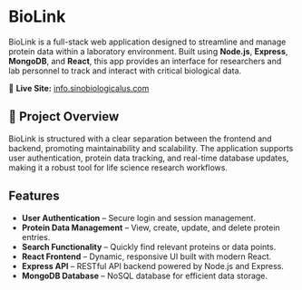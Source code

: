 # BioLink

BioLink is a full-stack web application designed to streamline and manage protein data within a laboratory environment. Built using **Node.js**, **Express**, **MongoDB**, and **React**, this app provides an interface for researchers and lab personnel to track and interact with critical biological data.

🔗 **Live Site:** [info.sinobiologicalus.com](https://info.sinobiologicalus.com)

## 🔬 Project Overview

BioLink is structured with a clear separation between the frontend and backend, promoting maintainability and scalability. The application supports user authentication, protein data tracking, and real-time database updates, making it a robust tool for life science research workflows.

## Features

- **User Authentication** – Secure login and session management.
- **Protein Data Management** – View, create, update, and delete protein entries.
- **Search Functionality** – Quickly find relevant proteins or data points.
- **React Frontend** – Dynamic, responsive UI built with modern React.
- **Express API** – RESTful API backend powered by Node.js and Express.
- **MongoDB Database** – NoSQL database for efficient data storage.


